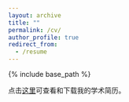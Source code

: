 ```yaml
---
layout: archive
title: ""
permalink: /cv/
author_profile: true
redirect_from:
  - /resume
---
```


{% include base_path %}

点击[这里](http://academicpages.github.io/files/symCV2022.5.21.pdf)可查看和下载我的学术简历。
